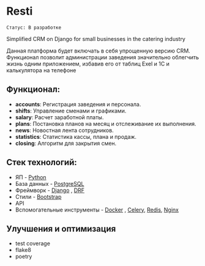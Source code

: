 # Resti
`Cтатус: В разработке`


Simplified CRM on Django for small businesses in the catering industry

Данная платформа будет включать в себя упрощенную версию CRM. Функционал позволит администрации  заведения значительно облегчить жизнь одним приложением, избавив его от таблиц Exel и 1C и калькулятора на телефоне

## Функционал:

- **accounts**: Регистрация заведения и персонала.
- **shifts**: Управление сменами и графиками.
- **salary**: Расчет заработной платы.
- **plans**: Постановка планов на месяц и отслеживание их выполнения.
- **news**: Новостная лента сотрудников.
- **statistics**: Статистика кассы, плана и продаж.
- **closing**: Алгоритм для закрытия смен.

## Стек технологий:

- ЯП - [Python](https://www.python.org/)
- База данных - [PostgreSQL](https://www.postgresql.org/)
- Фреймворк - [Django](https://www.djangoproject.com/) , [DRF](https://www.django-rest-framework.org/)
- Стили - [Bootstrap](https://getbootstrap.com/)
- API
- Вспомогательные инструменты - [Docker](https://www.docker.com/) , [Celery](https://docs.celeryq.dev/en/stable/), [Redis](https://redis.io/), [Nginx](https://nginx.org/ru/)

## Улучшения и оптимизация

- test coverage
- flake8
- poetry
